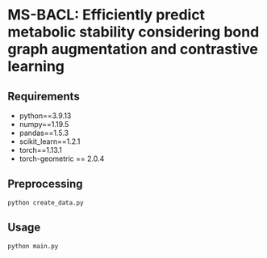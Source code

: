 # MS-BACL: Efficiently predict metabolic stability considering bond graph augmentation and contrastive learning

## Requirements
- python==3.9.13
- numpy==1.19.5
- pandas==1.5.3
- scikit_learn==1.2.1
- torch==1.13.1
- torch-geometric == 2.0.4
  
 ## Preprocessing

`python create_data.py`

## Usage

`python main.py`

